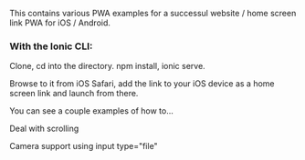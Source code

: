 This contains various PWA examples for a successul website / home screen link PWA for iOS / Android.


### With the Ionic CLI:

Clone, cd into the directory.  npm install, ionic serve.

Browse to it from iOS Safari, add the link to your iOS device as a home screen link and launch from there.

You can see a couple examples of how to...

Deal with scrolling

Camera support using input type="file"
